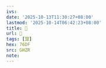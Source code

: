 ```yaml
---
ivs:
date: '2025-10-13T11:30:27+08:00'
lastmod: '2025-10-14T06:42:23+08:00'
title: 󰥷
url: 󰥷
tags: [盟]
hex: 76DF
src: GHZR
note:
---
```

